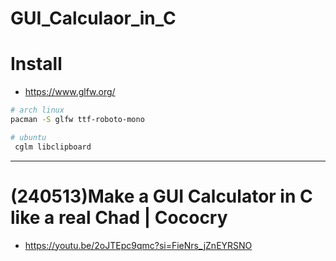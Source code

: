 # GUI_Calculaor_in_C

# Install

- https://www.glfw.org/


```bash
# arch linux
pacman -S glfw ttf-roboto-mono

# ubuntu
 cglm libclipboard 
```

<hr />


# (240513)Make a GUI Calculator in C like a real Chad | Cococry
- https://youtu.be/2oJTEpc9qmc?si=FieNrs_jZnEYRSNO

